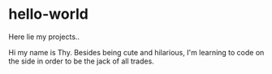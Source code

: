 # hello-world
Here lie my projects..

Hi my name is Thy. Besides being cute and hilarious, I'm learning 
to code on the side in order to be the jack of all trades.
